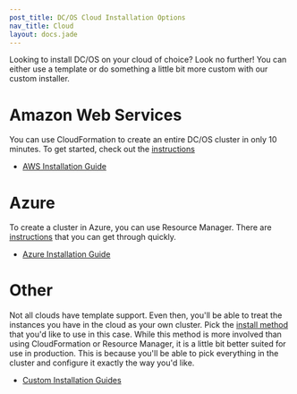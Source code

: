 ```yaml
---
post_title: DC/OS Cloud Installation Options
nav_title: Cloud
layout: docs.jade
---
```


Looking to install DC/OS on your cloud of choice? Look no further! You can either use a template or do something a little bit more custom with our custom installer.

# Amazon Web Services

You can use CloudFormation to create an entire DC/OS cluster in only 10 minutes. To get started, check out the [instructions][1]

- [AWS Installation Guide][1]

# Azure

To create a cluster in Azure, you can use Resource Manager. There are [instructions][2] that you can get through quickly.

- [Azure Installation Guide][2]

# Other

Not all clouds have template support. Even then, you'll be able to treat the instances you have in the cloud as your own cluster. Pick the [install method][3] that you'd like to use in this case. While this method is more involved than using CloudFormation or Resource Manager, it is a little bit better suited for use in production. This is because you'll be able to pick everything in the cluster and configure it exactly the way you'd like.

- [Custom Installation Guides][3]

[1]: aws/
[2]: azure/
[3]: ../custom/
